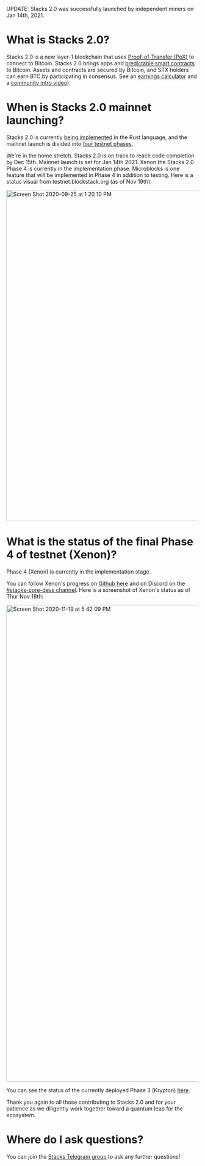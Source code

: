 UPDATE: Stacks 2.0 was successfully launched by independent miners on Jan 14th, 2021.

# What is Stacks 2.0?
Stacks 2.0 is a new layer-1 blockchain that uses [Proof-of-Transfer (PoX)](https://blockstack.org/pox.pdf) to connect to Bitcoin. Stacks 2.0 brings apps and [predictable smart contracts](https://clarity-lang.org)
to Bitcoin. Assets and contracts are secured by Bitcoin, and STX holders can earn BTC by participating in consensus. See an [earnings calculator](https://docs.google.com/spreadsheets/d/1OJ_pFQ8njpsBPYtWV9bXRx_aJejeXIkQwwiZzuWhvZQ/edit#gid=505229599) and a [community intro video](http://stacks.zone/#IntroVideo)). 

# When is Stacks 2.0 mainnet launching? 

Stacks 2.0 is currently [being implemented](https://github.com/stacks-network/stacks-blockchain)
in the Rust language, and the mainnet launch is divided into [four testnet phases](https://www.blockstack.org/testnet).

We're in the home stretch. Stacks 2.0 is on track to reach code completion by Dec 15th. Mainnet launch is set for Jan 14th 2021. Xenon the Stacks 2.0 Phase 4 is currently in the implementation phase. Microblocks is one feature that will be implemented in Phase 4 in addition to testing. Here is a status visual from testnet.blockstack.org (as of Nov 19th): 

<img width="866" alt="Screen Shot 2020-09-25 at 1 20 10 PM" src="https://user-images.githubusercontent.com/30627583/94297604-c95d3d00-ff32-11ea-88ce-8f75bfdd7ca7.png">

# What is the status of the final Phase 4 of testnet (Xenon)?

Phase 4 (Xenon) is currently in the implementation stage.

You can follow Xenon's progress on [Github here](https://github.com/orgs/stacks-network/projects) and on Discord on the [#stacks-core-devs channel](https://discord.gg/stacks-621759717756370964).
Here is a screenshot of Xenon's status as of Thur Nov 19th:

<img width="1250" alt="Screen Shot 2020-11-19 at 5 42 09 PM" src="https://user-images.githubusercontent.com/30627583/99733110-a6608c80-2a8e-11eb-8e12-d33fead17e11.png">

You can see the status of the currently deployed Phase 3 (Krypton) [here](http://status.test-blockstack.com/).

Thank you again to all those contributing to Stacks 2.0 and for your patience as we diligently work together toward a quantum leap for the ecosystem.  

# Where do I ask questions?

You can join the [Stacks Telegram group](https://t.me/BlockstackChat) to ask any further questions!
